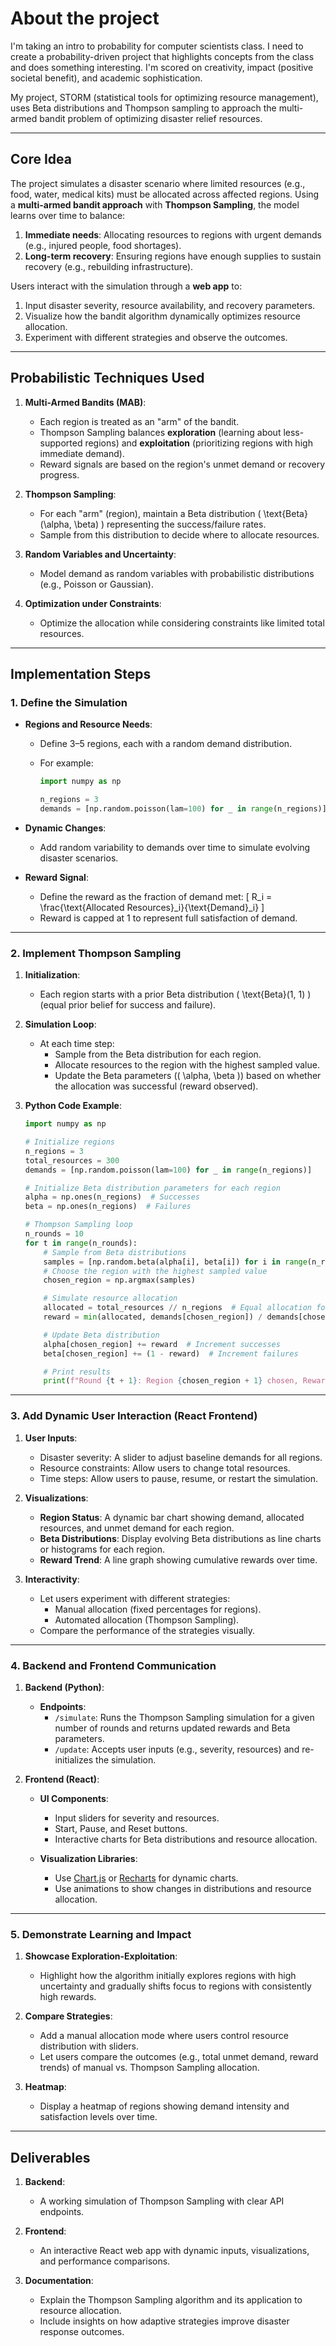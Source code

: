 # About the project

I'm taking an intro to probability for computer scientists class. I need to create a probability-driven project that highlights concepts from the class and does something interesting. I'm scored on creativity, impact (positive societal benefit), and academic sophistication.

My project, STORM (statistical tools for optimizing resource management), uses Beta distributions and Thompson sampling to approach the multi-armed bandit problem of optimizing disaster relief resources.

---

## Core Idea

The project simulates a disaster scenario where limited resources (e.g., food, water, medical kits) must be allocated across affected regions. Using a **multi-armed bandit approach** with **Thompson Sampling**, the model learns over time to balance:

1. **Immediate needs**: Allocating resources to regions with urgent demands (e.g., injured people, food shortages).
2. **Long-term recovery**: Ensuring regions have enough supplies to sustain recovery (e.g., rebuilding infrastructure).

Users interact with the simulation through a **web app** to:

1. Input disaster severity, resource availability, and recovery parameters.
2. Visualize how the bandit algorithm dynamically optimizes resource allocation.
3. Experiment with different strategies and observe the outcomes.

---

## Probabilistic Techniques Used

1. **Multi-Armed Bandits (MAB)**:

    - Each region is treated as an "arm" of the bandit.
    - Thompson Sampling balances **exploration** (learning about less-supported regions) and **exploitation** (prioritizing regions with high immediate demand).
    - Reward signals are based on the region's unmet demand or recovery progress.

2. **Thompson Sampling**:

    - For each "arm" (region), maintain a Beta distribution \( \text{Beta}(\alpha, \beta) \) representing the success/failure rates.
    - Sample from this distribution to decide where to allocate resources.

3. **Random Variables and Uncertainty**:

    - Model demand as random variables with probabilistic distributions (e.g., Poisson or Gaussian).

4. **Optimization under Constraints**:
    - Optimize the allocation while considering constraints like limited total resources.

---

## Implementation Steps

### 1. Define the Simulation

-   **Regions and Resource Needs**:

    -   Define 3–5 regions, each with a random demand distribution.
    -   For example:

        ```python
        import numpy as np

        n_regions = 3
        demands = [np.random.poisson(lam=100) for _ in range(n_regions)]
        ```

-   **Dynamic Changes**:

    -   Add random variability to demands over time to simulate evolving disaster scenarios.

-   **Reward Signal**:
    -   Define the reward as the fraction of demand met:
        \[
        R_i = \frac{\text{Allocated Resources}\_i}{\text{Demand}\_i}
        \]
    -   Reward is capped at 1 to represent full satisfaction of demand.

---

### 2. Implement Thompson Sampling

1. **Initialization**:

    - Each region starts with a prior Beta distribution \( \text{Beta}(1, 1) \) (equal prior belief for success and failure).

2. **Simulation Loop**:

    - At each time step:
        - Sample from the Beta distribution for each region.
        - Allocate resources to the region with the highest sampled value.
        - Update the Beta parameters (\( \alpha, \beta \)) based on whether the allocation was successful (reward observed).

3. **Python Code Example**:

    ```python
    import numpy as np

    # Initialize regions
    n_regions = 3
    total_resources = 300
    demands = [np.random.poisson(lam=100) for _ in range(n_regions)]

    # Initialize Beta distribution parameters for each region
    alpha = np.ones(n_regions)  # Successes
    beta = np.ones(n_regions)  # Failures

    # Thompson Sampling loop
    n_rounds = 10
    for t in range(n_rounds):
        # Sample from Beta distributions
        samples = [np.random.beta(alpha[i], beta[i]) for i in range(n_regions)]
        # Choose the region with the highest sampled value
        chosen_region = np.argmax(samples)

        # Simulate resource allocation
        allocated = total_resources // n_regions  # Equal allocation for simplicity
        reward = min(allocated, demands[chosen_region]) / demands[chosen_region]

        # Update Beta distribution
        alpha[chosen_region] += reward  # Increment successes
        beta[chosen_region] += (1 - reward)  # Increment failures

        # Print results
        print(f"Round {t + 1}: Region {chosen_region + 1} chosen, Reward: {reward:.2f}")
    ```

---

### 3. Add Dynamic User Interaction (React Frontend)

1. **User Inputs**:

    - Disaster severity: A slider to adjust baseline demands for all regions.
    - Resource constraints: Allow users to change total resources.
    - Time steps: Allow users to pause, resume, or restart the simulation.

2. **Visualizations**:

    - **Region Status**: A dynamic bar chart showing demand, allocated resources, and unmet demand for each region.
    - **Beta Distributions**: Display evolving Beta distributions as line charts or histograms for each region.
    - **Reward Trend**: A line graph showing cumulative rewards over time.

3. **Interactivity**:
    - Let users experiment with different strategies:
        - Manual allocation (fixed percentages for regions).
        - Automated allocation (Thompson Sampling).
    - Compare the performance of the strategies visually.

---

### 4. Backend and Frontend Communication

1. **Backend (Python)**:

    - **Endpoints**:
        - `/simulate`: Runs the Thompson Sampling simulation for a given number of rounds and returns updated rewards and Beta parameters.
        - `/update`: Accepts user inputs (e.g., severity, resources) and re-initializes the simulation.

2. **Frontend (React)**:

    - **UI Components**:

        - Input sliders for severity and resources.
        - Start, Pause, and Reset buttons.
        - Interactive charts for Beta distributions and resource allocation.

    - **Visualization Libraries**:
        - Use [Chart.js](https://react-chartjs-2.js.org/) or [Recharts](https://recharts.org/) for dynamic charts.
        - Use animations to show changes in distributions and resource allocation.

---

### 5. Demonstrate Learning and Impact

1. **Showcase Exploration-Exploitation**:

    - Highlight how the algorithm initially explores regions with high uncertainty and gradually shifts focus to regions with consistently high rewards.

2. **Compare Strategies**:

    - Add a manual allocation mode where users control resource distribution with sliders.
    - Let users compare the outcomes (e.g., total unmet demand, reward trends) of manual vs. Thompson Sampling allocation.

3. **Heatmap**:
    - Display a heatmap of regions showing demand intensity and satisfaction levels over time.

---

## Deliverables

1. **Backend**:

    - A working simulation of Thompson Sampling with clear API endpoints.

2. **Frontend**:

    - An interactive React web app with dynamic inputs, visualizations, and performance comparisons.

3. **Documentation**:
    - Explain the Thompson Sampling algorithm and its application to resource allocation.
    - Include insights on how adaptive strategies improve disaster response outcomes.
